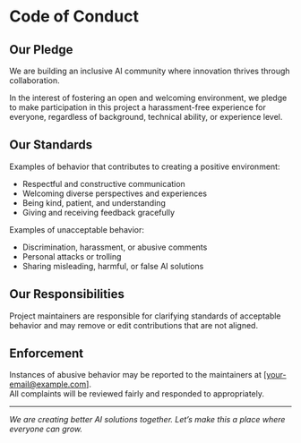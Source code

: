 # Code of Conduct

## Our Pledge
We are building an inclusive AI community where innovation thrives through collaboration.

In the interest of fostering an open and welcoming environment, we pledge to make participation in this project a harassment-free experience for everyone, regardless of background, technical ability, or experience level.

## Our Standards
Examples of behavior that contributes to creating a positive environment:
- Respectful and constructive communication
- Welcoming diverse perspectives and experiences
- Being kind, patient, and understanding
- Giving and receiving feedback gracefully

Examples of unacceptable behavior:
- Discrimination, harassment, or abusive comments
- Personal attacks or trolling
- Sharing misleading, harmful, or false AI solutions

## Our Responsibilities
Project maintainers are responsible for clarifying standards of acceptable behavior and may remove or edit contributions that are not aligned.

## Enforcement
Instances of abusive behavior may be reported to the maintainers at [your-email@example.com].  
All complaints will be reviewed fairly and responded to appropriately.

---

*We are creating better AI solutions together. Let’s make this a place where everyone can grow.*